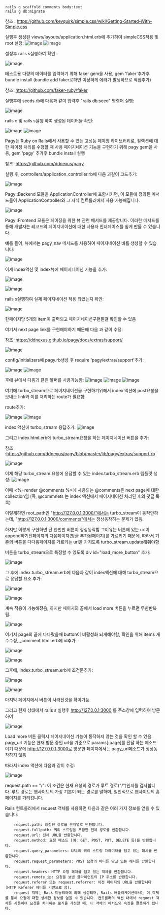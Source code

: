     rails g scaffold comments body:text
    rails g db:migrate

참조 : https://github.com/kevquirk/simple.css/wiki/Getting-Started-With-Simple.css

실행후 생성된 views/layouts/application.html.erb에 <link rel="stylesheet" href="https://cdn.simplecss.org/simple.min.css"> 추가하여 simpleCSS적용 및 root 설정:
![image](https://github.com/twingay96/pagy_project/assets/64403357/1b5f815a-d46c-459f-9a9e-ea80957f3113)
![image](https://github.com/twingay96/pagy_project/assets/64403357/2230b3cb-8e61-40f8-b998-2057e9c469c4)

설정후 rails s실행하여 확인 :

![image](https://github.com/twingay96/pagy_project/assets/64403357/ff919420-7a7c-4f26-bff0-76128c0e2312)



테스트용 다량의 데이터를 입력하기 위해 faker gem을 사용, gem 'faker'추가후 bundle install (bundle add faker로하면 이상하게 에러가 발생하므로 직접추가)

참조 :https://github.com/faker-ruby/faker

실행후에 seeds.rb에 다음과 같이 입력후 "rails db:seed" 명령어 실행:

![image](https://github.com/twingay96/pagy_project/assets/64403357/7ea9ae11-571c-4bc0-b317-1a57acc1a7c9)

rails c 및 rails s실행 하여 생성된 데이터들 확인:

![image](https://github.com/twingay96/pagy_project/assets/64403357/7d7cf149-3789-4d18-b741-7f31e2a0d4b7)
![image](https://github.com/twingay96/pagy_project/assets/64403357/daa6a340-3ca0-41f0-ac3f-516624562c21)

Pagy는 Ruby on Rails에서 사용할 수 있는 고성능 페이징 라이브러리로, 컬렉션에 대한 페이징 처리를 수행할 때 사용
페이지네이션 기능을 구현하기 위해 pagy gem을 사용, gem 'pagy' 추가후 bundle install 실행

참조 :https://github.com/ddnexus/pagy

실행 후, controllers/application_controller.rb에 다음 과같이 코드추가:

![image](https://github.com/twingay96/pagy_project/assets/64403357/c3cdae98-407d-43ce-bf0d-7e9b7729e0e4)

Pagy::Backend 모듈을 ApplicationController에 포함시키면, 이 모듈에 정의된 메서드들이 ApplicationController와 그 자식 컨트롤러에서 사용 가능해집니다.

![image](https://github.com/twingay96/pagy_project/assets/64403357/9b4ab5e4-fe1b-43c6-bf2d-ce5310f8e87c)

Pagy::Frontend 모듈은 페이징을 위한 뷰 관련 메서드를 제공합니다. 이러한 메서드를 통해 개발자는 레코드의 페이지네이션에 대한 사용자 인터페이스를 쉽게 만들 수 있습니다.

예를 들어, 뷰에서는 pagy_nav 메서드를 사용하여 페이지네이션 바를 생성할 수 있습니다:

![image](https://github.com/twingay96/pagy_project/assets/64403357/b3ad916f-aea6-4e24-b965-4aadee6e5af1)

이제 index액션 및 index뷰에 페이지네이션 기능을 추가:

![image](https://github.com/twingay96/pagy_project/assets/64403357/0001a7fe-2eb8-4aad-a6dc-3e953e63f91d)

![image](https://github.com/twingay96/pagy_project/assets/64403357/953c99c9-7d4d-42fb-b4a5-b90945f6cde9)

rails s실행하여 실제 페이지네이션 적용 되었는지 확인:

![image](https://github.com/twingay96/pagy_project/assets/64403357/2af85f04-7c6f-4fa5-b73f-93e06c3d1f1d)

한페이지당 5개의 item이 출력되고 페이지네이션구현된걸 확인할 수 있음

여기서 next page link를 구현해야하기 때문에 다음 과 같이 수정:

참조 :https://ddnexus.github.io/pagy/docs/extras/support/

![image](https://github.com/twingay96/pagy_project/assets/64403357/c18e53e3-dc5f-4655-ba8b-2220a17a57dc)

config/initializers에 pagy.rb생성 후 require 'pagy/extras/support'추가:

![image](https://github.com/twingay96/pagy_project/assets/64403357/d69a1ffc-11f7-4dba-8228-776b6c6d9342)
![image](https://github.com/twingay96/pagy_project/assets/64403357/c56fad18-dac3-49fd-8ef5-617b8473baa6)

후에 뷰에서 다음과 같은 헬퍼를 사용가능함:
![image](https://github.com/twingay96/pagy_project/assets/64403357/8b847432-7e03-4846-9d40-32cb134461e8)
![image](https://github.com/twingay96/pagy_project/assets/64403357/669e5556-5567-472c-b49b-dfbb46b868d0)
![image](https://github.com/twingay96/pagy_project/assets/64403357/404ac3e7-0b81-464a-9186-b850aaa651c2)

여기에 turbo_stream으로 페이지네이션을 구현하기위해서 index 액션에 post요청을 보내는 link와 이를 처리하는 route가 필요함:

route추가:

![image](https://github.com/twingay96/pagy_project/assets/64403357/8b1c14a8-bad4-4c16-a924-5a56df044d7d)
![image](https://github.com/twingay96/pagy_project/assets/64403357/4391727c-c6e6-4d18-b1fc-2794b3bac4dd)

index 액션에 turbo_stream 응답추가:
![image](https://github.com/twingay96/pagy_project/assets/64403357/921631ee-60fc-4c65-a28f-a9b1b01d0332)

그리고 index.html.erb에 turbo_stream요청을 하는 페이지네이션 버튼을 추가:

참조 :https://github.com/ddnexus/pagy/blob/master/lib/pagy/extras/support.rb

![image](https://github.com/twingay96/pagy_project/assets/64403357/e84e004e-f00b-469e-bd91-e0ec9d64a257)

이제 해당 turbo_stream 요청에 응답할 수 있는 index.turbo_stream.erb 템플릿 생성:
![image](https://github.com/twingay96/pagy_project/assets/64403357/454ebb1c-b61f-4aeb-9539-e775078dcebf)

이때 <%=render @comments %>에 사용되는 @comments은 next page에 대한 collection임
(즉, @commnets 는 index 액션에서 페이지네이션 처리된 후의 댓글 목록)

이렇게하면 root_path인 "http://127.0.0.1:3000/"에서는 turbo_stream이 동작안하는데, "http://127.0.0.1:3000/comments"에서는 정상동작하는 문제가 있음.

하지만 이렇게 구현하면 단 한번만 버튼이 정상동작함 그이유는 버튼에 있는 url이 
append하기전페이지의 다음페이지(방금 추가된페이지)를 가르키기 때문에, 따라서 기존의 버튼을 다다음페이지를 가르키는 url을 
가지도록 turbo_stream.update해줘야함

버튼을 turbo_stream으로 특정할 수 있도록 div id="load_more_button" 추가:

![image](https://github.com/twingay96/pagy_project/assets/64403357/07e7c339-01e3-47d0-823a-aa1e1ebdd539)

그 후에 index.turbo_stream.erb에 다음과 같이 index액션에 대해 turbo_stream으로 응답할 요소 추가:

![image](https://github.com/twingay96/pagy_project/assets/64403357/e11c7a1d-0540-44b5-8796-f1192506814a)

![image](https://github.com/twingay96/pagy_project/assets/64403357/dec0528c-9e54-452d-a54f-d192dde9405a)

계속 적용이 가능해졌음, 하지만 페이지의 끝에서 load more 버튼을 누르면 무한반복됨.

![image](https://github.com/twingay96/pagy_project/assets/64403357/72cb27b1-089d-477a-a023-d99dd0270db4)


여기서 page의 끝에 다다랐을때 button이 비활성화 되게해야함, 확인을 위해 items 개수수정, _comment.html.erb에 id추가:

![image](https://github.com/twingay96/pagy_project/assets/64403357/2ab34a55-a950-4cf9-a3fd-1d1d58caf4fa)

![image](https://github.com/twingay96/pagy_project/assets/64403357/189bce40-40f5-433f-89db-9806904f7820)

그후에, index.turbo_stream.erb에 조건문추가:

![image](https://github.com/twingay96/pagy_project/assets/64403357/fd5bce78-5f8c-4c58-a914-1f0aeb80c9de)

![image](https://github.com/twingay96/pagy_project/assets/64403357/df538d69-9480-4f2e-beb8-4e690cb1fb19)

마지막 페이지에서 버튼이 사라진것을 확이가능.

그리고 현재 상태에서 rails s 실행후 http://127.0.0.1:3000 를 주소창에 입력하여 방문하여 

![image](https://github.com/twingay96/pagy_project/assets/64403357/f8a692e3-a65d-4c2d-ab63-f5e92c22eb72)

Load more 버튼 클릭시 페이지네이션 기능이 동작하지 않는 것을 확인 할 수 있음. 
pagy_url 기능은 현재 방문 중인 url을 기준으로 params[:page]를 전달 하는 메소드이기 때문에 
http://127.0.0.1:3000로 방문한 페이지에서는  pagy_url메소드가 정상동작하지 않음

따라서 index 액션에 다음과 같이 수정:

![image](https://github.com/twingay96/pagy_project/assets/64403357/4346234e-3f3f-4a3a-9778-b73eb619b3bb)

request.path == "/": 이 조건은 현재 요청의 경로가 루트 경로("/")인지를 검사합니다. 
루트 경로는 웹사이트의 가장 기본이 되는 경로를 말하며, 일반적으로 웹사이트의 홈페이지를 가리킵니다.

Rails 컨트롤러에서 request 객체를 사용하면 다음과 같은 여러 가지 정보를 얻을 수 있습니다:

        request.path: 요청된 경로를 문자열로 반환합니다.
        request.fullpath: 쿼리 스트링을 포함한 전체 경로를 반환합니다.
        request.url: 전체 URL을 반환합니다.
        request.method: 요청 메소드 (예: GET, POST, PUT, DELETE 등)를 반환합니다.
        request.query_parameters: URL의 쿼리 스트링 파라미터를 담고 있는 해시를 반환합니다.
        request.request_parameters: POST 요청의 바디를 담고 있는 해시를 반환합니다.
        request.headers: HTTP 요청 헤더를 담고 있는 객체를 반환합니다.
        request.remote_ip: 요청을 보낸 클라이언트의 IP 주소를 반환합니다.
        request.referer 또는 request.referrer: 이전 페이지의 URL을 반환합니다 (HTTP Referer 헤더를 기반으로 함).
        request 객체는 Rack 미들웨어에 의해 생성되며, Rails 애플리케이션에서는 이 객체를 통해 요청에 대한 상세한 정보를 얻을 수 있습니다. 컨트롤러의 액션 내에서 request 객체를 사용하여 요청을 처리하는 로직을 작성할 때, 이 객체의 메서드와 속성을 활용하게 됩니다.








































